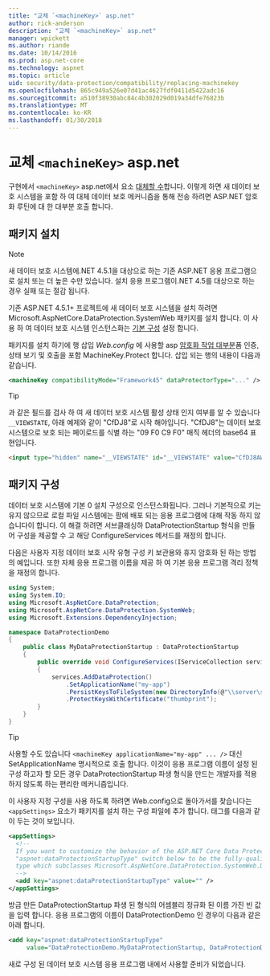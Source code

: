 ```yaml
---
title: "교체 `<machineKey>` asp.net"
author: rick-anderson
description: "교체 `<machineKey>` asp.net"
manager: wpickett
ms.author: riande
ms.date: 10/14/2016
ms.prod: asp.net-core
ms.technology: aspnet
ms.topic: article
uid: security/data-protection/compatibility/replacing-machinekey
ms.openlocfilehash: 865c949a526e07d41ac4627fdf0411d5422adc16
ms.sourcegitcommit: a510f38930abc84c4b302029d019a34dfe76823b
ms.translationtype: MT
ms.contentlocale: ko-KR
ms.lasthandoff: 01/30/2018
---
```

# <a name="replacing-machinekey-in-aspnet"></a>교체 `<machineKey>` asp.net

<a name="compatibility-replacing-machinekey"></a>

구현에서 `<machineKey>` asp.net에서 요소 [대체할 수](https://blogs.msdn.microsoft.com/webdev/2012/10/23/cryptographic-improvements-in-asp-net-4-5-pt-2/)합니다. 이렇게 하면 새 데이터 보호 시스템을 포함 하 여 대체 데이터 보호 메커니즘을 통해 전송 하려면 ASP.NET 암호화 루틴에 대 한 대부분 호출 합니다.

## <a name="package-installation"></a>패키지 설치

> [!NOTE]
> 새 데이터 보호 시스템에.NET 4.5.1을 대상으로 하는 기존 ASP.NET 응용 프로그램으로 설치 또는 더 높은 수만 있습니다. 설치 응용 프로그램이.NET 4.5를 대상으로 하는 경우 실패 또는 절감 됩니다.

기존 ASP.NET 4.5.1+ 프로젝트에 새 데이터 보호 시스템을 설치 하려면 Microsoft.AspNetCore.DataProtection.SystemWeb 패키지를 설치 합니다. 이 사용 하 여 데이터 보호 시스템 인스턴스화는 [기본 구성](xref:security/data-protection/configuration/default-settings) 설정 합니다.

패키지를 설치 하기에 행 삽입 *Web.config* 에 사용할 asp [암호화 작업 대부분](https://blogs.msdn.microsoft.com/webdev/2012/10/23/cryptographic-improvements-in-asp-net-4-5-pt-2/)폼 인증, 상태 보기 및 호출을 포함 MachineKey.Protect 합니다. 삽입 되는 행의 내용이 다음과 같습니다.

```xml
<machineKey compatibilityMode="Framework45" dataProtectorType="..." />
```

>[!TIP]
> 과 같은 필드를 검사 하 여 새 데이터 보호 시스템 활성 상태 인지 여부를 알 수 있습니다 `__VIEWSTATE`, 아래 예제와 같이 "CfDJ8"로 시작 해야입니다. "CfDJ8"는 데이터 보호 시스템으로 보호 되는 페이로드를 식별 하는 "09 F0 C9 F0" 매직 헤더의 base64 표현입니다.

```html
<input type="hidden" name="__VIEWSTATE" id="__VIEWSTATE" value="CfDJ8AWPr2EQPTBGs3L2GCZOpk..." />
```

## <a name="package-configuration"></a>패키지 구성

데이터 보호 시스템에 기본 0 설치 구성으로 인스턴스화됩니다. 그러나 기본적으로 키는 유지 않으므로 로컬 파일 시스템에는 팜에 배포 되는 응용 프로그램에 대해 작동 하지 않습니다이 합니다. 이 해결 하려면 서브클래싱하 DataProtectionStartup 형식을 만들어 구성을 제공할 수 고 해당 ConfigureServices 메서드를 재정의 합니다.

다음은 사용자 지정 데이터 보호 시작 유형 구성 키 보관용와 휴지 암호화 된 하는 방법의 예입니다. 또한 자체 응용 프로그램 이름을 제공 하 여 기본 응용 프로그램 격리 정책을 재정의 합니다.

```csharp
using System;
using System.IO;
using Microsoft.AspNetCore.DataProtection;
using Microsoft.AspNetCore.DataProtection.SystemWeb;
using Microsoft.Extensions.DependencyInjection;

namespace DataProtectionDemo
{
    public class MyDataProtectionStartup : DataProtectionStartup
    {
        public override void ConfigureServices(IServiceCollection services)
        {
            services.AddDataProtection()
                .SetApplicationName("my-app")
                .PersistKeysToFileSystem(new DirectoryInfo(@"\\server\share\myapp-keys\"))
                .ProtectKeysWithCertificate("thumbprint");
        }
    }
}
```

>[!TIP]
> 사용할 수도 있습니다 `<machineKey applicationName="my-app" ... />` 대신 SetApplicationName 명시적으로 호출 합니다. 이것이 응용 프로그램 이름이 설정 된 구성 하고자 할 모든 경우 DataProtectionStartup 파생 형식을 만드는 개발자를 적용 하지 않도록 하는 편리한 메커니즘입니다.

이 사용자 지정 구성을 사용 하도록 하려면 Web.config으로 돌아가서를 찾습니다는 `<appSettings>` 요소가 패키지를 설치 하는 구성 파일에 추가 합니다. 태그를 다음과 같이 두는 것이 보입니다.

```xml
<appSettings>
  <!--
  If you want to customize the behavior of the ASP.NET Core Data Protection stack, set the
  "aspnet:dataProtectionStartupType" switch below to be the fully-qualified name of a
  type which subclasses Microsoft.AspNetCore.DataProtection.SystemWeb.DataProtectionStartup.
  -->
  <add key="aspnet:dataProtectionStartupType" value="" />
</appSettings>
```

방금 만든 DataProtectionStartup 파생 된 형식의 어셈블리 정규화 된 이름 가진 빈 값을 입력 합니다. 응용 프로그램의 이름이 DataProtectionDemo 인 경우이 다음과 같은 아래 합니다.

```xml
<add key="aspnet:dataProtectionStartupType"
     value="DataProtectionDemo.MyDataProtectionStartup, DataProtectionDemo" />
```

새로 구성 된 데이터 보호 시스템 응용 프로그램 내에서 사용할 준비가 되었습니다.
